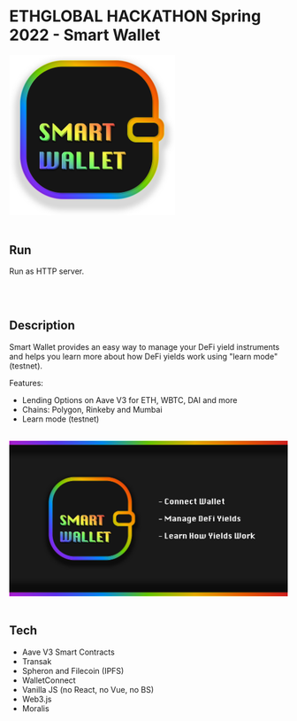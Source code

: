 # ETHGLOBAL HACKATHON Spring 2022 - Smart Wallet

<img src="./images/logo.png" alt="Smart Wallet Logo" width="300"/>

<br>
<br>

## Run

Run as HTTP server.

<br>
<br>

## Description

Smart Wallet provides an easy way to manage your DeFi yield instruments and helps you learn more about how DeFi yields work using "learn mode" (testnet).

Features:
- Lending Options on Aave V3 for ETH, WBTC, DAI and more
- Chains: Polygon, Rinkeby and Mumbai
- Learn mode (testnet)

<br>

<img src="./images/cover.png" alt="Smart Wallet Logo" width="600"/>

<br>
<br>

## Tech

- Aave V3 Smart Contracts
- Transak
- Spheron and Filecoin (IPFS)
- WalletConnect
- Vanilla JS (no React, no Vue, no BS)
- Web3.js
- Moralis